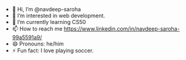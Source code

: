 - 👋 Hi, I’m @navdeep-saroha
- 👀 I’m interested in web development.
- 🌱 I’m currently learning CS50
- 📫 How to reach me https://www.linkedin.com/in/navdeep-saroha-99a5591a9/
- 😄 Pronouns: he/him
- ⚡ Fun fact: I love playing soccer.

<!---
navdeep-saroha/navdeep-saroha is a ✨ special ✨ repository because its `README.md` (this file) appears on your GitHub profile.
You can click the Preview link to take a look at your changes.
--->
